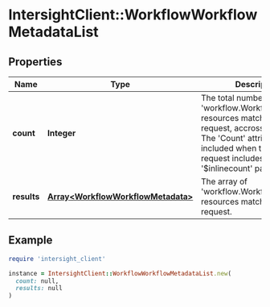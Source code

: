 # IntersightClient::WorkflowWorkflowMetadataList

## Properties

| Name | Type | Description | Notes |
| ---- | ---- | ----------- | ----- |
| **count** | **Integer** | The total number of &#39;workflow.WorkflowMetadata&#39; resources matching the request, accross all pages. The &#39;Count&#39; attribute is included when the HTTP GET request includes the &#39;$inlinecount&#39; parameter. | [optional] |
| **results** | [**Array&lt;WorkflowWorkflowMetadata&gt;**](WorkflowWorkflowMetadata.md) | The array of &#39;workflow.WorkflowMetadata&#39; resources matching the request. | [optional] |

## Example

```ruby
require 'intersight_client'

instance = IntersightClient::WorkflowWorkflowMetadataList.new(
  count: null,
  results: null
)
```

